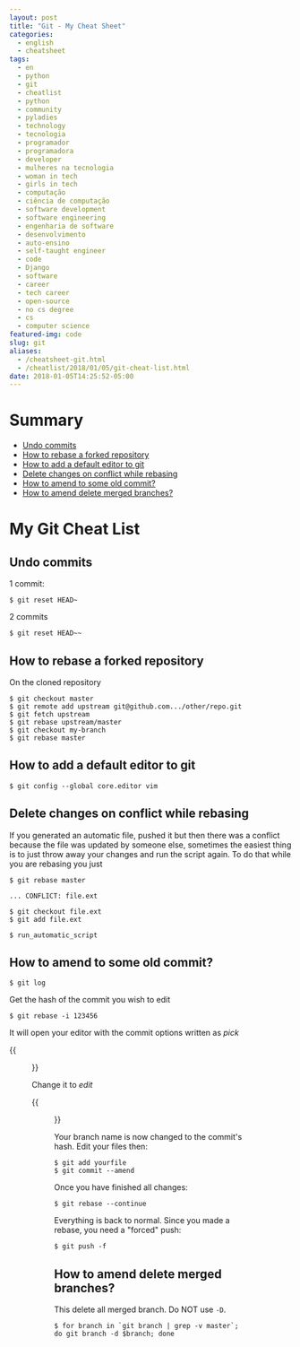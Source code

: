 ```yaml
---
layout: post
title: "Git - My Cheat Sheet"
categories:
  - english
  - cheatsheet
tags:
  - en
  - python
  - git
  - cheatlist
  - python
  - community 
  - pyladies
  - technology
  - tecnologia
  - programador
  - programadora
  - developer
  - mulheres na tecnologia
  - woman in tech
  - girls in tech
  - computação
  - ciência de computação
  - software development
  - software engineering
  - engenharia de software
  - desenvolvimento
  - auto-ensino
  - self-taught engineer
  - code
  - Django
  - software
  - career
  - tech career
  - open-source
  - no cs degree
  - cs
  - computer science
featured-img: code
slug: git
aliases: 
  - /cheatsheet-git.html
  - /cheatlist/2018/01/05/git-cheat-list.html
date: 2018-01-05T14:25:52-05:00
---
```



# Summary

* [Undo commits](#undo-commits)
* [How to rebase a forked repository](#rebase-fork)
* [How to add a default editor to git](#default-editor)
* [Delete changes on conflict while rebasing](#conflict)
* [How to amend to some old commit?](#amend-old-commit) 
* [How to amend delete merged branches?](#delete-merged-branches) 

# My Git Cheat List


<h2 id='undo-commits'>Undo commits</h2>

1 commit: 

```
$ git reset HEAD~ 
```

2 commits

```
$ git reset HEAD~~ 
```


<h2 id='rebase-fork'>How to rebase a forked repository</h2>

On the cloned repository

```
$ git checkout master
$ git remote add upstream git@github.com.../other/repo.git
$ git fetch upstream
$ git rebase upstream/master
$ git checkout my-branch
$ git rebase master
```

<h2 id='default-editor'>How to add a default editor to git</h2>

```
$ git config --global core.editor vim
```

<h2 id='conflict'>Delete changes on conflict while rebasing</h2>

If you generated an automatic file, pushed it but then there was a conflict because the file was updated by someone else, sometimes the easiest thing is to just throw away your changes and run the script again. To do that while you are rebasing you just

```
$ git rebase master

... CONFLICT: file.ext

$ git checkout file.ext
$ git add file.ext

$ run_automatic_script
```


<h2 id='amend-old-commit'>How to amend to some old commit?</h2>

```
$ git log
```

Get the hash of the commit you wish to edit

```
$ git rebase -i 123456
```

It will open your editor with the commit options written as *pick*

{{<figure src="https://i.imgur.com/6jbkv2b.png#center">}}

Change it to *edit*

{{<figure src="https://i.imgur.com/vbPbIAe.png#center">}}

Your branch name is now changed to the commit's hash. Edit your files then:

```
$ git add yourfile
$ git commit --amend
```

Once you have finished all changes:

```
$ git rebase --continue 
```

Everything is back to normal. Since you made a rebase, you need a "forced" push:

```
$ git push -f 
```



<h2 id='delete-merged-branches'>How to amend delete merged branches?</h2>

This delete all merged branch. Do NOT use `-D`.

```
$ for branch in `git branch | grep -v master`; do git branch -d $branch; done
```